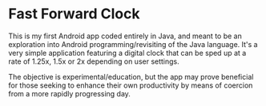 Fast Forward Clock
==================

This is my first Android app coded entirely in Java, and meant to be an exploration into Android programming/revisiting of the Java language. It's a very simple application featuring a digital clock that can be sped up at a rate of 1.25x, 1.5x or 2x depending on user settings.

The objective is experimental/education, but the app may prove beneficial for those seeking to enhance their own productivity by means of coercion from a more rapidly progressing day.
